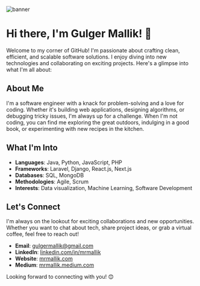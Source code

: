 ![banner](https://mrmallik.com/icons/mrmallik-banner.png)

# Hi there, I'm Gulger Mallik! 👋

Welcome to my corner of GitHub! I'm passionate about crafting clean, efficient, and scalable software solutions. I enjoy diving into new technologies and collaborating on exciting projects. Here's a glimpse into what I'm all about:

## About Me

I'm a software engineer with a knack for problem-solving and a love for coding. Whether it's building web applications, designing algorithms, or debugging tricky issues, I'm always up for a challenge. When I'm not coding, you can find me exploring the great outdoors, indulging in a good book, or experimenting with new recipes in the kitchen.

## What I'm Into

- **Languages**: Java, Python, JavaScript, PHP
- **Frameworks**: Laravel, Django, React.js, Next.js
- **Databases**: SQL, MongoDB
- **Methodologies**: Agile, Scrum
- **Interests**: Data visualization, Machine Learning, Software Development

## Let's Connect

I'm always on the lookout for exciting collaborations and new opportunities. Whether you want to chat about tech, share project ideas, or grab a virtual coffee, feel free to reach out!

- **Email**: [gulgermallik@gmail.com](gulgermallik@gmail.com)
- **LinkedIn**: [linkedin.com/in/mrmallik](https://www.linkedin.com/in/mrmallik)
- **Website**: [mrmallik.com](https://mrmallik.com)
- **Medium**: [mrmallik.medium.com](https://mrmallik.medium.com)

Looking forward to connecting with you! 😊